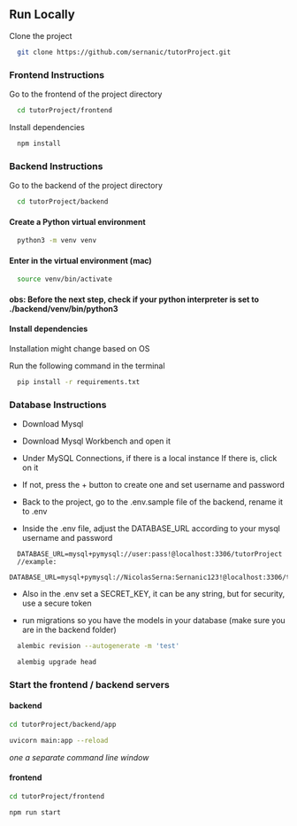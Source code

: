 ## Run Locally

Clone the project

```bash
  git clone https://github.com/sernanic/tutorProject.git
```

### Frontend Instructions

Go to the frontend of the project directory

```bash
  cd tutorProject/frontend
```

Install dependencies

```bash
  npm install
```

### Backend Instructions

Go to the backend of the project directory

```bash
  cd tutorProject/backend
```

#### Create a Python virtual environment

```bash
  python3 -m venv venv
```

#### Enter in the virtual environment (mac)

```bash
  source venv/bin/activate
```

#### obs: Before the next step, check if your python interpreter is set to ./backend/venv/bin/python3

#### Install dependencies

Installation might change based on OS

Run the following command in the terminal

```bash
  pip install -r requirements.txt
```

### Database Instructions

- Download Mysql

- Download Mysql Workbench and open it

- Under MySQL Connections, if there is a local instance If there is, click on it

- If not, press the + button to create one and set username and password

- Back to the project, go to the .env.sample file of the backend, rename it to .env

- Inside the .env file, adjust the DATABASE_URL according to your mysql username and password

```
  DATABASE_URL=mysql+pymysql://user:pass!@localhost:3306/tutorProject
  //example:
  DATABASE_URL=mysql+pymysql://NicolasSerna:Sernanic123!@localhost:3306/tutorProject
```

- Also in the .env set a SECRET_KEY, it can be any string, but for security, use a secure token

- run migrations so you have the models in your database (make sure you are in the backend folder)

```bash
  alembic revision --autogenerate -m 'test'

  alembig upgrade head
```

### Start the frontend / backend servers

#### backend

```bash
cd tutorProject/backend/app

uvicorn main:app --reload
```

_one a separate command line window_

#### frontend

```bash
cd tutorProject/frontend

npm run start
```
